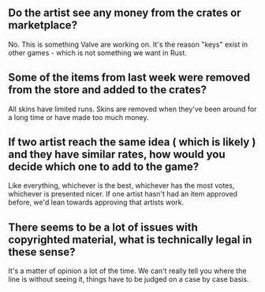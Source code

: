 
## Do the artist see any money from the crates or marketplace?

No. This is something Valve are working on. It's the reason "keys" exist in other games - which is not something we want in Rust.

## Some of the items from last week were removed from the store and added to the crates?

All skins have limited runs. Skins are removed when they've been around for a long time or have made too much money.

## If two artist reach the same idea ( which is likely ) and they have similar rates, how would you decide which one to add to the game?

Like everything, whichever is the best, whichever has the most votes, whichever is presented nicer. If one artist hasn't had an item approved before, we'd lean towards approving that artists work.

## There seems to be a lot of issues with copyrighted material, what is technically legal in these sense? 

It's a matter of opinion a lot of the time. We can't really tell you where the line is without seeing it, things have to be judged on a case by case basis.
